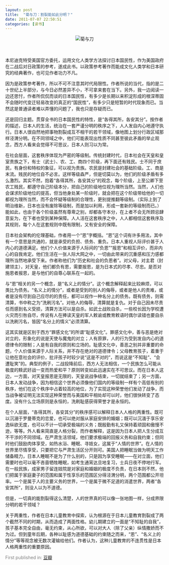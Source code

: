 ```yaml
---
layout: post
title:  "菊与刀：割裂能如此分明？"
date: 2011-07-07 22:50:51 
categories: [读书]
---
```


<div>
<center>
<img src="http://img6.douban.com/lpic/s1074166.jpg" alt="菊与刀"></img>
</center>
</div>
<br><br>

本尼迪克特受美国官方委托，运用文化人类学方法探讨日本国民性，作为美国政府在二战后对日政策的参考，遂成此书。以政策参考著作而能成文化人类学和日本研究的经典著作，也可见作者功力不凡。

因为是政策参考著作，所以不可不注意其时代局限性。作者所说的当代，指的是二十世纪上半部分，与今日必然差异不小，不可拿来套在当下。另外，我一边阅读一边还思忖，作者所侃侃而谈的日本国民性，有多少是长期以来积淀形成的根深蒂固不会随时代变迁轻易改变的真正的“国民性”，有多少只是短暂的时代现象而已。当然这是普通读者难以弄懂的问题了，我也只是存疑而已。

还是回归主题。贯穿全书的日本国民性的特性，是“各得其所，各安其分”。按作者的描述，日本人的生活，统治在一套严谨分明的秩序之下，人人发自内心地遵守执行。日本人很自然地把事物割裂成互不相干的若干领域，像地图上划分行政区域那样泾渭分明。在不同领域之中，他们可能表现出性质不同甚至彼此矛盾的举止观念，西方人看来会觉得不可思议，日本人则习以为常。

在社会层面，这套秩序体现为严密的等级制。传统封建时代，日本社会在天皇和皇室贵族之下，有士（武士）、农、工、商四个阶级，再下面还有贱民。士不同于庶民，有身份和特权的象征，可以视为贵族。农民是封建社会的基础阶级。工、商是末流。贱民的地位自不必言。这样等级森严，但是切莫以为，他们的阶级矛盾有多么激烈。其实不然，抱着“各得其所，各安其分”的观念，每个阶级，上至公卿下至农工贱民，都遵守自己阶级本分，把自己的阶级地位视为理所当然。当然，人们也会谋求阶级地位的提高，但当他身处某一阶级时，就会把在这个阶级带给他的一切都视为理所当然，而不会怀疑等级制的合理性，更别提推翻等级制。（实际上到了明治维新，日本也没有废除等级制，而是加以利用，形成一套新的等级制而已。）能如此，也由于各个阶级虽然有尊卑之别，却都各守本分，在上者不会无所顾忌肆意妄为，在下者也受到某种保障。人人活在这套秩序之中，人人都相信这套秩序及其规则，每个人在这套规则中既有限制，又有安全的保障。

日本社会架构的伦理基础，作者用一个“恩”字概括。“恩”这个词有许多用法，其中有一个意思是共通的，就是承受的负担、债务、重负。日本人重视人际评价甚于人内心的道德满足。他们个人价值来源于人际间的“负恩”“报恩”和相互评价，而非内心的自我肯定。他们生活在一张人际大网之中，一切由此带来的沉重感和压力感都理所当然地承受下来。作者称他们为“历史和社会的负恩者”。对父母，对主君（封建领主），对天皇，他们都负有恩，需要报恩，是为日本式的尽孝、尽忠。是否对施恩者报恩，是与他们的自尊心联系在一起的。

与“恩”相关的另一个概念，是“名义上的情分”。这个概念解释起来比较麻烦，可以类比为债务。“名义上的情分”，或者是受到的别人的侮辱，或者是他人的责难，或者是没有尽到自己应尽的的责任，都可以视作一种名分上的债务。既有债务，则需清算，书中称之为“洗刷污名”。对他人的侮辱，清算就是复仇。对于自己因未尽责任而感到名义受损，清算方法可以是自杀。如武士战败自杀，一些校长因为学校遭火灾而引咎自尽，传说有人在捧读天皇的军人敕谕或教育敕语时偶尔读错也要自杀以洗刷污名，皆因“名分上的情义”必须清算。

这其实就是区别于西方“罪感文化”的所谓“耻感文化”。罪感文化中，善与恶是绝对对立的，形象化的说是天使与魔鬼的对立；人有原罪，人的行为受到发自内心的道德律令的限制；人是有自我的原则和立场的。耻感文化中，善恶之别并非重要的命题，个人价值来源于人际关系，并不存在绝对的道德律令；父母教育孩子，着重于让他在意社会的评价，批评孩子时较少说“这是不对的”，而说这是“不知耻”、“会遭耻笑”的。典型的例子，二战投降前后，西方人无法相信，一个民族怎么可能从极度的黩武好战一变而热爱和平？原则转变如此迅速实在不可思议。而在日本人这边，一方面，对天皇报恩是无限的，天皇说战争结束，一切就结束了；另一方面，日本人发动战争，因为相信这个世界必须像他们国内的等级制一样有个高低有别的秩序，他们在这个秩序中占着较高的地位，为了实现这种荣誉他们发动了战争，而当战争被证明无法实现这种荣誉而与美国和平相处却可以时，他们很快转变了态度。没有什么立场原则是永恒的，洗刷耻感获得荣誉才是永恒的。

在个人层面，“各得其所，各安其分”的秩序感可以解释日本人人格的两重性。既可以沉溺于罗曼蒂克的恋爱，也可以绝对服从家庭安排的婚姻；既可以沉湎于享乐安逸纵欲无度，也可以不计一切承受极端的义务；既殷勤有礼又保持着顽固和傲慢不逊，等等。外人看来简直是人格分裂，而作者解释，这是因为日本人把人生分成互不干涉的不同领域。在严肃生活领域，他们要求极端的回报义务和自我约束；但同时他们鼓励肉体享受，如热水浴、睡眠、寻妓女，这属于“人情的世界”。在人情的世界里尽情享受，只要把它与严肃生活区分开则可。美国人把睡眠当做为明天工作储备精力，日本人睡眠不是为了什么别的，只是因为享受睡眠——在对立面，他们需要时也可以毫不吝啬牺牲睡眠，如考生通宵达旦地复习，士兵日夜不停地行军。在一般民族，成家男子留连妓院是对家庭和婚姻的极度不负责，在日本则不然，他们把属于家庭妻子的范围和属于性享乐的范围区分得泾渭分明，两个范围都公开坦率。一个是属于人的主要义务的世界，一个是属于微不足道的消遣世界，两者“各安其所”，则没人以为不道德。

但是，一切真的能割裂得这么清楚，人的世界真的可以像一张地图一样，分成界限分明的若干领域？

关于两重性，作者在日本儿童教育中探索，认为根源在于日本儿童教育割裂成了两个截然不同的时期，从而造成了两面性格。幼儿期建立的一面是“不知耻的自我”，孩子基本完全自由，毫无约束，从心所欲，可以对大人（除了父亲）纵情撒娇而不为过。但到童年后期，各种以耻感为道德基础的约束随之而来，“恩”、“名义上的情分”等等观念被无数次灌输给他们。作者认为，这种儿童教育的不连贯性是日本人格两重性的重要原因。

<p><font color="gray">First published in: </font><a href="http://book.douban.com/review/5014784/">豆瓣</a></p>

